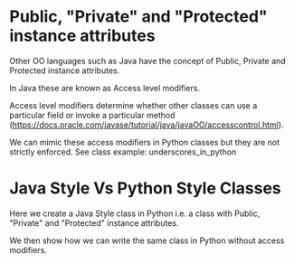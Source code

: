 # Public, "Private" and "Protected" instance attributes
Other OO languages such as Java have the concept of Public, Private and Protected instance attributes.

In Java these are known as Access level modifiers.

Access level modifiers determine whether other classes can use a particular field or invoke a particular method (https://docs.oracle.com/javase/tutorial/java/javaOO/accesscontrol.html).

We can mimic these access modifiers in Python classes but they are not strictly enforced. See class example: underscores_in_python

# Java Style Vs Python Style Classes
Here we create a Java Style class in Python i.e. a class with Public, "Private" and "Protected" instance attributes.

We then show how we can write the same class in Python without access modifiers.

